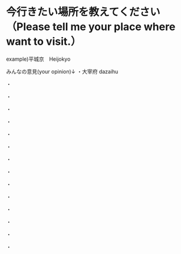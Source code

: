 # 今行きたい場所を教えてください（Please tell me your place where want to visit.）

example)平城京　Heijokyo

みんなの意見(your opinion)↓
・大宰府 dazaihu

・

・

・

・

・

・

・

・

・

・

・

・

・

・
